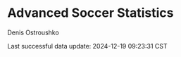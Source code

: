 # Advanced Soccer Statistics
Denis Ostroushko

<!-- gfm -->

Last successful data update: 2024-12-19 09:23:31 CST
